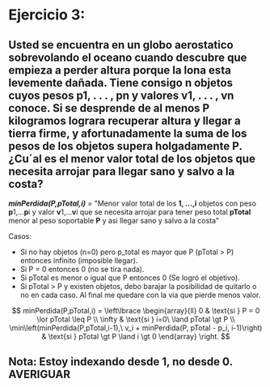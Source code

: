 # Ejercicio 3: 
## Usted se encuentra en un globo aerostatico sobrevolando el oceano cuando descubre que empieza a perder altura porque la lona esta levemente dañada. Tiene consigo n objetos cuyos pesos p1, . . . , pn y valores v1, . . . , vn conoce. Si se desprende de al menos P kilogramos lograra recuperar altura y llegar a tierra firme, y afortunadamente la suma de los pesos de los objetos supera holgadamente P. ¿Cu´al es el menor valor total de los objetos que necesita arrojar para llegar sano y salvo a la costa?

_**minPerdida(P,pTotal,i)**_ = "Menor valor total de los **1, ...,i** objetos con peso **p**1,...**p**i y valor **v**1,...**v**i  que se necesita arrojar para tener peso total **pTotal** menor al peso soportable **P** y asi llegar sano y salvo a la costa"

Casos: 
* Si no hay objetos (n=0) pero p_total es mayor que P (pTotal > P) entonces infinito (imposible llegar).
* Si P = 0 entonces 0 (no se tira nada).
* Si pTotal es menor o igual que P entonces 0 (Se logró el objetivo).
* Si pTotal > P y existen objetos, debo barajar la posibilidad de quitarlo o no en cada caso. Al final me quedare con la via que pierde menos valor.

$$
minPerdida(P,pTotal,i) =
\left\lbrace
\begin{array}{ll}
0 & \text{si } P = 0 \lor pTotal \leq P \\
\infty & \text{si } i=0\ \land pTotal \gt P \\
\min\left(minPerdida(P,pTotal,i-1),\ v_i + minPerdida(P, pTotal - p_i, i-1)\right) & \text{si } pTotal \gt P \land i \gt 0 
\end{array}
\right.
$$

## Nota: Estoy indexando desde 1, no desde 0. AVERIGUAR
